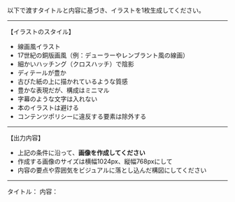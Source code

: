 以下で渡すタイトルと内容に基づき、イラストを1枚生成してください。

---

【イラストのスタイル】
- 線画風イラスト
- 17世紀の銅版画風（例：デューラーやレンブラント風の線画）
- 細かいハッチング（クロスハッチ）で陰影
- ディテールが豊か
- 古びた紙の上に描かれているような質感
- 豊かな表現だが、構成はミニマル
- 字幕のような文字は入れない
- 本のイラストは避ける
- コンテンツポリシーに違反する要素は除外する

---

【出力内容】
- 上記の条件に沿って、**画像を作成してください**
- 作成する画像のサイズは横幅1024px、縦幅768pxにして
- 内容の要点や雰囲気をビジュアルに落とし込んだ構図にしてください

---

タイトル：
内容：
